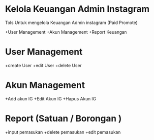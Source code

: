 # Kelola Keuangan Admin Instagram
Tols Untuk mengelola Keuangan Admin instagram (Paid Promote)

+User Management
+Akun Management
+Report Keuangan

# User Management
+create User
+edit User
+delete User

# Akun Management
+Add akun IG
+Edit Akun IG
+Hapus Akun IG

# Report (Satuan / Borongan )
+input pemasukan
+delete pemasukan
+edit pemasukan